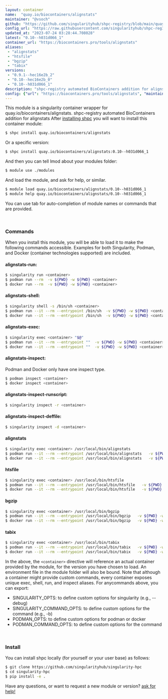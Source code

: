 ```yaml
---
layout: container
name:  "quay.io/biocontainers/alignstats"
maintainer: "@vsoch"
github: "https://github.com/singularityhub/shpc-registry/blob/main/quay.io/biocontainers/alignstats/container.yaml"
config_url: "https://raw.githubusercontent.com/singularityhub/shpc-registry/main/quay.io/biocontainers/alignstats/container.yaml"
updated_at: "2023-07-24 03:28:44.708028"
latest: "0.10--h031d066_1"
container_url: "https://biocontainers.pro/tools/alignstats"
aliases:
 - "alignstats"
 - "htsfile"
 - "bgzip"
 - "tabix"
versions:
 - "0.9.1--hec16e2b_2"
 - "0.10--hec16e2b_0"
 - "0.10--h031d066_1"
description: "shpc-registry automated BioContainers addition for alignstats"
config: {"url": "https://biocontainers.pro/tools/alignstats", "maintainer": "@vsoch", "description": "shpc-registry automated BioContainers addition for alignstats", "latest": {"0.10--h031d066_1": "sha256:bf89356d81547c963452f3147a69b36401a9d2475c3a7958f371d69ed0c28978"}, "tags": {"0.9.1--hec16e2b_2": "sha256:06e06fc0252d6bf34b254ef0b4cef75f868e5e0b25f522e75f1f784c0014700b", "0.10--hec16e2b_0": "sha256:65a233cc97cc1a5437ff5fdeb5f2d4e7888cb4d347574a55cfda1e62ea76548b", "0.10--h031d066_1": "sha256:bf89356d81547c963452f3147a69b36401a9d2475c3a7958f371d69ed0c28978"}, "docker": "quay.io/biocontainers/alignstats", "aliases": {"alignstats": "/usr/local/bin/alignstats", "htsfile": "/usr/local/bin/htsfile", "bgzip": "/usr/local/bin/bgzip", "tabix": "/usr/local/bin/tabix"}}
---
```


This module is a singularity container wrapper for quay.io/biocontainers/alignstats.
shpc-registry automated BioContainers addition for alignstats
After [installing shpc](#install) you will want to install this container module:


```bash
$ shpc install quay.io/biocontainers/alignstats
```

Or a specific version:

```bash
$ shpc install quay.io/biocontainers/alignstats:0.10--h031d066_1
```

And then you can tell lmod about your modules folder:

```bash
$ module use ./modules
```

And load the module, and ask for help, or similar.

```bash
$ module load quay.io/biocontainers/alignstats/0.10--h031d066_1
$ module help quay.io/biocontainers/alignstats/0.10--h031d066_1
```

You can use tab for auto-completion of module names or commands that are provided.

<br>

### Commands

When you install this module, you will be able to load it to make the following commands accessible.
Examples for both Singularity, Podman, and Docker (container technologies supported) are included.

#### alignstats-run:

```bash
$ singularity run <container>
$ podman run --rm  -v ${PWD} -w ${PWD} <container>
$ docker run --rm  -v ${PWD} -w ${PWD} <container>
```

#### alignstats-shell:

```bash
$ singularity shell -s /bin/sh <container>
$ podman run --it --rm --entrypoint /bin/sh  -v ${PWD} -w ${PWD} <container>
$ docker run --it --rm --entrypoint /bin/sh  -v ${PWD} -w ${PWD} <container>
```

#### alignstats-exec:

```bash
$ singularity exec <container> "$@"
$ podman run --it --rm --entrypoint ""  -v ${PWD} -w ${PWD} <container> "$@"
$ docker run --it --rm --entrypoint ""  -v ${PWD} -w ${PWD} <container> "$@"
```

#### alignstats-inspect:

Podman and Docker only have one inspect type.

```bash
$ podman inspect <container>
$ docker inspect <container>
```

#### alignstats-inspect-runscript:

```bash
$ singularity inspect -r <container>
```

#### alignstats-inspect-deffile:

```bash
$ singularity inspect -d <container>
```


#### alignstats

```bash
$ singularity exec <container> /usr/local/bin/alignstats
$ podman run --it --rm --entrypoint /usr/local/bin/alignstats   -v ${PWD} -w ${PWD} <container> -c " $@"
$ docker run --it --rm --entrypoint /usr/local/bin/alignstats   -v ${PWD} -w ${PWD} <container> -c " $@"
```


#### htsfile

```bash
$ singularity exec <container> /usr/local/bin/htsfile
$ podman run --it --rm --entrypoint /usr/local/bin/htsfile   -v ${PWD} -w ${PWD} <container> -c " $@"
$ docker run --it --rm --entrypoint /usr/local/bin/htsfile   -v ${PWD} -w ${PWD} <container> -c " $@"
```


#### bgzip

```bash
$ singularity exec <container> /usr/local/bin/bgzip
$ podman run --it --rm --entrypoint /usr/local/bin/bgzip   -v ${PWD} -w ${PWD} <container> -c " $@"
$ docker run --it --rm --entrypoint /usr/local/bin/bgzip   -v ${PWD} -w ${PWD} <container> -c " $@"
```


#### tabix

```bash
$ singularity exec <container> /usr/local/bin/tabix
$ podman run --it --rm --entrypoint /usr/local/bin/tabix   -v ${PWD} -w ${PWD} <container> -c " $@"
$ docker run --it --rm --entrypoint /usr/local/bin/tabix   -v ${PWD} -w ${PWD} <container> -c " $@"
```



In the above, the `<container>` directive will reference an actual container provided
by the module, for the version you have chosen to load. An environment file in the
module folder will also be bound. Note that although a container
might provide custom commands, every container exposes unique exec, shell, run, and
inspect aliases. For anycommands above, you can export:

 - SINGULARITY_OPTS: to define custom options for singularity (e.g., --debug)
 - SINGULARITY_COMMAND_OPTS: to define custom options for the command (e.g., -b)
 - PODMAN_OPTS: to define custom options for podman or docker
 - PODMAN_COMMAND_OPTS: to define custom options for the command

<br>

### Install

You can install shpc locally (for yourself or your user base) as follows:

```bash
$ git clone https://github.com/singularityhub/singularity-hpc
$ cd singularity-hpc
$ pip install -e .
```

Have any questions, or want to request a new module or version? [ask for help!](https://github.com/singularityhub/singularity-hpc/issues)